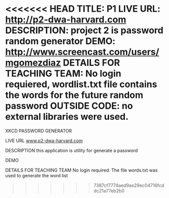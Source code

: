<<<<<<< HEAD
 TITLE: P1 
 LIVE URL:  http://p2-dwa-harvard.com
 DESCRIPTION: project 2 is password random generator
 DEMO: http://www.screencast.com/users/mgomezdiaz
 DETAILS FOR TEACHING TEAM: No login requiered, wordlist.txt file contains the words for the future random password
 OUTSIDE CODE: no external libraries were used.
=======
XKCD PASSWORD GENERATOR

LIVE URL
www.p2-dwa-harvard.com

DESCRIPTION
this application is utility for generate a password

DEMO



DETAILS FOR TEACHING TEAM
No login required.
The file words.txt was used to generate the word list

>>>>>>> 7387cf7774aed9ae29ec04716fcddc21a77eb2b0
